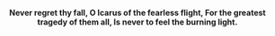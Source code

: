 <p align="center"><b>Never regret thy fall, O Icarus of the fearless flight, For the greatest tragedy of them all, Is never to feel the burning light.</b></p>
